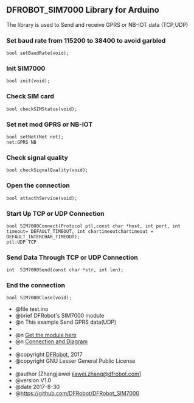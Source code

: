 DFROBOT_SIM7000 Library for Arduino
---------------------------------------------------------

The library is used to Send and receive GPRS or NB-IOT data (TCP,UDP)

### Set baud rate from 115200 to 38400 to avoid garbled
 
    bool setBaudRate(void);
    
### Init SIM7000
   
    bool init(void);

### Check SIM card

    bool checkSIMStatus(void);
	
### Set net mod GPRS or NB-IOT

    bool setNet(Net net);
    net:GPRS NB

### Check signal quality
   
    bool checkSignalQuality(void);
   
### Open the connection
    
    bool attacthService(void);

### Start Up TCP or UDP Connection

    bool SIM7000Connect(Protocol ptl,const char *host, int port, int timeout= DEFAULT_TIMEOUT, int chartimeoutchartimeout = DEFAULT_INTERCHAR_TIMEOUT);
    ptl:UDP TCP
	
### Send Data Through TCP or UDP Connection

    int  SIM7000Send(const char *str, int len);

### End the connection

    bool SIM7000Close(void);

 * @file test.ino
 * @brief DFRobot's SIM7000 module
 * @n This example Send GPRS data(UDP)
 *
 * @n [Get the module here](等上架后添加商品购买链接)
 * @n [Connection and Diagram](等上架后添加wiki链接)
 *
 * @copyright	[DFRobot](http://www.dfrobot.com), 2017
 * @copyright	GNU Lesser General Public License
 *
 * @author [Zhangjiawei <jiawei.zhang@dfrobot.com>]
 * @version  V1.0
 * @date  2017-8-30
 * @https://github.com/DFRobot/DFRobot_SIM7000
 
